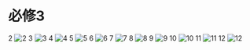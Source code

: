 # 必修3
2
![2](../../book/人教版高中数学A版必修3/人教版高中数学A版必修3_2.png)
3
![3](../../book/人教版高中数学A版必修3/人教版高中数学A版必修3_3.png)
4
![4](../../book/人教版高中数学A版必修3/人教版高中数学A版必修3_4.png)
5
![5](../../book/人教版高中数学A版必修3/人教版高中数学A版必修3_5.png)
6
![6](../../book/人教版高中数学A版必修3/人教版高中数学A版必修3_6.png)
7
![7](../../book/人教版高中数学A版必修3/人教版高中数学A版必修3_7.png)
8
![8](../../book/人教版高中数学A版必修3/人教版高中数学A版必修3_8.png)
9
![9](../../book/人教版高中数学A版必修3/人教版高中数学A版必修3_9.png)
10
![10](../../book/人教版高中数学A版必修3/人教版高中数学A版必修3_10.png)
11
![11](../../book/人教版高中数学A版必修3/人教版高中数学A版必修3_11.png)
12
![12](../../book/人教版高中数学A版必修3/人教版高中数学A版必修3_12.png)
